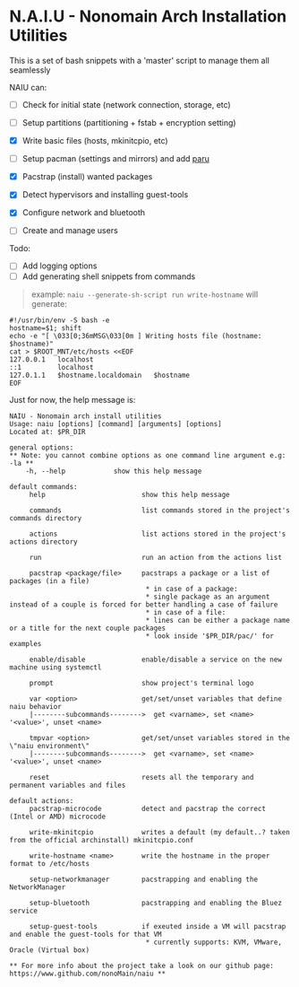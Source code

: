 # N.A.I.U - Nonomain Arch Installation Utilities

This is a set of bash snippets with a 'master' script to manage them all seamlessly

NAIU can:
- [ ] Check for initial state (network connection, storage, etc)
- [ ] Setup partitions (partitioning + fstab + encryption setting)
- [x] Write basic files (hosts, mkinitcpio, etc)
- [ ] Setup pacman (settings and mirrors) and add [paru](https://github.com/Morganamilo/paru)
- [x] Pacstrap (install) wanted packages
- [x] Detect hypervisors and installing guest-tools
- [x] Configure network and bluetooth
- [ ] Create and manage users


Todo:
- [ ] Add logging options
- [ ] Add generating shell snippets from commands
> example: `naiu --generate-sh-script run write-hostname` will generate:
```
#!/usr/bin/env -S bash -e
hostname=$1; shift
echo -e "[ \033[0;36mMSG\033[0m ] Writing hosts file (hostname: $hostname)"
cat > $ROOT_MNT/etc/hosts <<EOF
127.0.0.1   localhost
::1         localhost
127.0.1.1   $hostname.localdomain   $hostname
EOF
```

Just for now, the help message is:
```
NAIU - Nonomain arch install utilities
Usage: naiu [options] [command] [arguments] [options]
Located at: $PR_DIR

general options:
** Note: you cannot combine options as one command line argument e.g: -la **
    -h, --help            show this help message

default commands:
     help                        show this help message

     commands                    list commands stored in the project's commands directory

     actions                     list actions stored in the project's actions directory

     run                         run an action from the actions list

     pacstrap <package/file>     pacstraps a package or a list of packages (in a file)
                                  * in case of a package:
                                  * single package as an argument instead of a couple is forced for better handling a case of failure
                                  * in case of a file:
                                  * lines can be either a package name or a title for the next couple packages
                                  * look inside '$PR_DIR/pac/' for examples

     enable/disable              enable/disable a service on the new machine using systemctl

     prompt                      show project's terminal logo

     var <option>                get/set/unset variables that define naiu behavior
     |--------subcommands-------->  get <varname>, set <name> '<value>', unset <name>

     tmpvar <option>             get/set/unset variables stored in the \"naiu environment\"
     |--------subcommands-------->  get <varname>, set <name> '<value>', unset <name>

     reset                       resets all the temporary and permanent variables and files

default actions:
     pacstrap-microcode          detect and pacstrap the correct (Intel or AMD) microcode

     write-mkinitcpio            writes a default (my default..? taken from the official archinstall) mkinitcpio.conf

     write-hostname <name>       write the hostname in the proper format to /etc/hosts

     setup-networkmanager        pacstrapping and enabling the NetworkManager

     setup-bluetooth             pacstrapping and enabling the Bluez service

     setup-guest-tools           if exeuted inside a VM will pacstrap and enable the guest-tools for that VM
                                  * currently supports: KVM, VMware, Oracle (Virtual box)

** For more info about the project take a look on our github page: https://www.github.com/nonoMain/naiu **
```

